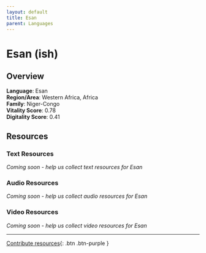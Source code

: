 ```yaml
---
layout: default
title: Esan
parent: Languages
---
```


# Esan (ish)

## Overview

**Language**: Esan  
**Region/Area**: Western Africa, Africa  
**Family**: Niger-Congo  
**Vitality Score**: 0.78  
**Digitality Score**: 0.41  

## Resources

### Text Resources
*Coming soon - help us collect text resources for Esan*

### Audio Resources
*Coming soon - help us collect audio resources for Esan*

### Video Resources
*Coming soon - help us collect video resources for Esan*

---

[Contribute resources](https://fairtrain.github.io/){: .btn .btn-purple }
